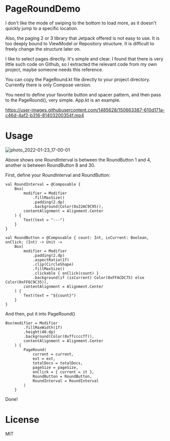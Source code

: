 # PageRoundDemo

I don't like the mode of swiping to the bottom to load more, as it doesn't quickly jump to a specific location.

Also, the paging 2 or 3 library that Jetpack offered is not easy to use. It is too deeply bound to ViewModel or Repository structure. It is difficult to freely change the structure later on.

I like to select pages directly. It's simple and clear. I found that there is very little such code on Github, so I extracted the relevant code from my own project, maybe someone needs this reference.

You can copy the PageRound.kt file directly to your project directory. Currently there is only Compose version.

You need to define your favorite button and spacer pattern, and then pass to the PageRound(), very simple. App.kt is an example.


https://user-images.githubusercontent.com/1485628/150663387-610d171a-c46d-4af2-b316-81403200354f.mp4


# Usage

![photo_2022-01-23_17-00-01](https://user-images.githubusercontent.com/1485628/150672152-157283d0-c873-466e-8dae-4e3674a0d9d5.jpg)

Above shows one RoundInterval is between the RoundButton 1 and 4, another is between RoundButton 8 and 30.

First, define your RoundInterval and RoundButton:

    val RoundInterval = @Composable {
        Box(
            modifier = Modifier
                .fillMaxSize()
                .padding(2.dp)
                .background(Color(0x22AC9C95)),
            contentAlignment = Alignment.Center
        ) {
            Text(text = "---")
        }
    }

    val RoundButton = @Composable { count: Int, isCurrent: Boolean, onClick: (Int) -> Unit ->
        Box(
            modifier = Modifier
                .padding(2.dp)
                .aspectRatio(1f)
                .clip(CircleShape)
                .fillMaxSize()
                .clickable { onClick(count) }
                .background(if (isCurrent) Color(0xFFACDC75) else Color(0xFF6C9C35)),
            contentAlignment = Alignment.Center
        ) {
            Text(text = "${count}")
        }
    }

And then, put it into PageRound()

    Box(modifier = Modifier
            .fillMaxWidth(1f)
            .height(40.dp)
            .background(Color(0xffccccff)),
            contentAlignment = Alignment.Center
        ) {
            PageRound(
                current = current,
                ext = ext,
                totalDocs = totalDocs,
                pageSize = pageSize,
                onClick = { current = it },
                RoundButton = RoundButton,
                RoundInterval = RoundInterval
            )
        }

Done!

# License
MIT
